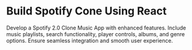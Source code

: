 # Build Spotify Cone Using React

Develop a Spotify 2.0 Clone Music App with enhanced features. Include music playlists, search functionality, player controls, albums, and genre options. Ensure seamless integration and smooth user experience.
